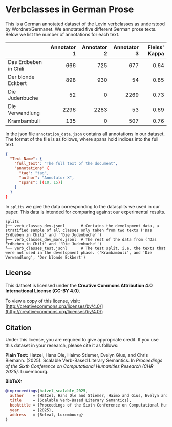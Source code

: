 # Verbclasses in German Prose
This is a German annotated dataset of the Levin verbclasses as understood by Wordnet/Germanet. We annotated five different German prose texts. Below we list the number of annotations for each text.

|                       |   Annotator 1 |   Annotator 2 |   Annotator 3 | Fleiss' Kappa |
|:----------------------|--------------:|--------------:|--------------:|--------------:|
| Das Erdbeben in Chili |           666 |           725 |           677 |          0.64 |
| Der blonde Eckbert    |           898 |           930 |            54 |          0.85 |
| Die Judenbuche        |            52 |             0 |          2269 |          0.73 |
| Die Verwandlung       |          2296 |          2283 |            53 |          0.69 |
| Krambambuli           |           135 |             0 |           507 |          0.76 |


In the json file `annotation_data.json` contains all annotations in our dataset. The format of the file is as follows, where spans hold indices into the full text.

```json
{
  "Text Name": {
    "full_text": "The full text of the document", 
    "annotations" {
      "tag": "tag",
      "author": "Annotator X",
      "spans": [(10, 15)]
    }
  }
}
```

In `splits` we give the data corresponding to the datasplits we used in our paper.
This data is intended for comparing against our experimental results.
```
splits
├── verb_classes_dev.jsonl       # Contains the development data, a stratified sample of all classes only taken from two texts ('Das Erdbeben in Chili' and ''Die Judenbuche'') 
├── verb_classes_dev_more.jsonl  # The rest of the data from ('Das Erdbeben in Chili' and ''Die Judenbuche'')
└── verb_classes_test.jsonl      # The test split, i.e. the texts that were not used in the development phase. ('Krambambuli', and 'Die Verwandlung', 'Der blonde Eckbert')
```


## License
This dataset is licensed under the **Creative Commons Attribution 4.0 International License (CC-BY 4.0)**.

To view a copy of this license, visit:
[http://creativecommons.org/licenses/by/4.0/](http://creativecommons.org/licenses/by/4.0/)

## Citation
Under this license, you are required to give appropriate credit. If you use this dataset in your research, please cite it as follows:

**Plain Text:**
Hatzel, Hans Ole, Haimo Stiemer, Evelyn Gius, and Chris Biemann. (2025). Scalable Verb-Based Literary Semantics. In *Proceedings of the Sixth Conference on Computational Humanities Research (CHR 2025)*. Luxembourg.

**BibTeX:**
```bibtex
@inproceedings{hatzel_scalable_2025,
  author    = {Hatzel, Hans Ole and Stiemer, Haimo and Gius, Evelyn and Biemann, Chris},
  title     = {Scalable Verb-Based Literary Semantics},
  booktitle = {Proceedings of the Sixth Conference on Computational Humanities Research (CHR 2025)},
  year      = {2025},
  address   = {Belval, Luxembourg}
}
```
